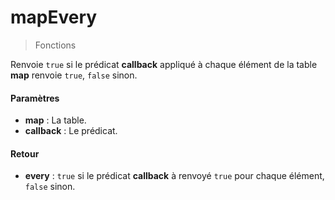# mapEvery
> Fonctions

Renvoie `true` si le prédicat **callback** appliqué à chaque élément de la table **map** renvoie `true`, `false` sinon.

#### Paramètres

- **map** : La table.
- **callback** : Le prédicat.

#### Retour

- **every** : `true` si le prédicat **callback** à renvoyé `true` pour chaque élément, `false` sinon.
